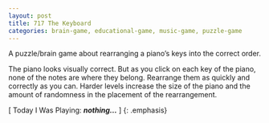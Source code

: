 ```yaml
---
layout: post
title: 717 The Keyboard
categories: brain-game, educational-game, music-game, puzzle-game
---
```

A puzzle/brain game about rearranging a piano’s keys into the correct order.

The piano looks visually correct.  But as you click on each key of the piano, none of the notes are where they belong.  Rearrange them as quickly and correctly as you can.  Harder levels increase the size of the piano and the amount of randomness in the placement of the rearrangement.  

[ Today I Was Playing: ***nothing...*** ]
{: .emphasis}